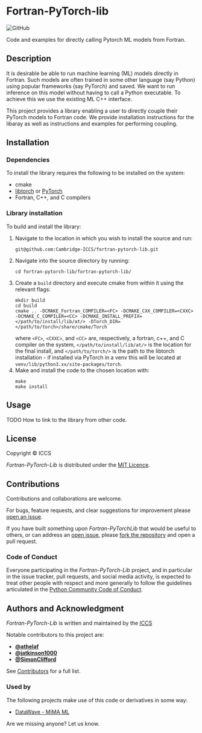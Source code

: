 # Fortran-PyTorch-lib

![GitHub](https://img.shields.io/github/license/Cambridge-ICCS/fortran-pytorch-lib)

Code and examples for directly calling Pytorch ML models from Fortran.


## Description

It is desirable be able to run machine learning (ML) models directly in Fortran.
Such models are often trained in some other language (say Python) using popular frameworks (say PyTorch) and saved.
We want to run inference on this model without having to call a Python executable.
To achieve this we use the existing ML C++ interface.

This project provides a library enabling a user to directly couple their PyTorch models to Fortran code.
We provide installation instructions for the libaray as well as instructions and examples for performing coupling.


## Installation

### Dependencies

To install the library requires the following to be installed on the system:

* cmake
* [libtorch](https://pytorch.org/cppdocs/installing.html) or [PyTorch](https://pytorch.org/)
* Fortran, C++, and C compilers

### Library installation

To build and install the library:

1. Navigate to the location in which you wish to install the source and run:  
    ```
    git@github.com:Cambridge-ICCS/fortran-pytorch-lib.git
    ```
2. Navigate into the source directory by running:  
    ```
    cd fortran-pytorch-lib/fortran-pytorch-lib/
    ```
3. Create a `build` directory and execute cmake from within it using the relevant flags:  
    ```
    mkdir build
    cd build
    cmake .. -DCMAKE_Fortran_COMPILER=<FC> -DCMAKE_CXX_COMPILER=<CXXC> -DCMAKE_C_COMPILER=<CC> -DCMAKE_INSTALL_PREFIX=</path/to/install/lib/at/> -DTorch_DIR=</path/to/torch>/share/cmake/Torch
    ```  
    where `<FC>`, `<CXXC>`, and `<CC>` are, respectively, a fortran, c++, and C compiler on the system, `</path/to/install/lib/at/>` is the location for the final install, and `</path/to/torch/>` is the path to the libtorch installation - if installed via PyTorch in a venv this will be located at `venv/lib/python3.xx/site-packages/torch`.
4. Make and install the code to the chosen location with:
    ```
    make
    make install
    ```


## Usage

TODO How to link to the library from other code.


## License

Copyright &copy; ICCS

*Fortran-PyTorch-Lib* is distributed under the [MIT Licence](https://github.com/Cambridge-ICCS/fortran-pytorch-lib/blob/main/LICENSE).


## Contributions

Contributions and collaborations are welcome.

For bugs, feature requests, and clear suggestions for improvement please
[open an issue](https://github.com/Cambridge-ICCS/fortran-pytorch-lib/issues).

If you have built something upon _Fortran-PyTorchLib_ that would be useful to others, or can
address an [open issue](https://github.com/Cambridge-ICCS/fortran-pytorch-lib/issues), please
[fork the repository](https://github.com/Cambridge-ICCS/fortran-pytorch-lib/fork) and open a
pull request.


### Code of Conduct
Everyone participating in the _Fortran-PyTorch-Lib_ project, and in particular in the
issue tracker, pull requests, and social media activity, is expected to treat other
people with respect and more generally to follow the guidelines articulated in the
[Python Community Code of Conduct](https://www.python.org/psf/codeofconduct/).


## Authors and Acknowledgment

*Fortran-PyTorch-Lib* is written and maintained by the [ICCS](https://github.com/Cambridge-ICCS)

Notable contributors to this project are:

* [**@athelaf**](https://github.com/athelaf)
* [**@jatkinson1000**](https://github.com/jatkinson1000)
* [**@SimonClifford**](https://github.com/SimonClifford)

See [Contributors](https://github.com/Cambridge-ICCS/fortran-pytorch-lib/graphs/contributors)
for a full list.


### Used by
The following projects make use of this code or derivatives in some way:

* [DataWave - MiMA ML](https://github.com/DataWaveProject/MiMA-machine-learning)

Are we missing anyone? Let us know.



